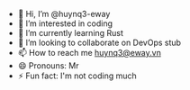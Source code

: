 - 👋 Hi, I’m @huynq3-eway
- 👀 I’m interested in coding
- 🌱 I’m currently learning Rust
- 💞️ I’m looking to collaborate on DevOps stub
- 📫 How to reach me huynq3@eway.vn
- 😄 Pronouns: Mr
- ⚡ Fun fact: I'm not coding much

<!---
huynq3-eway/huynq3-eway is a ✨ special ✨ repository because its `README.md` (this file) appears on your GitHub profile.
You can click the Preview link to take a look at your changes.
--->
